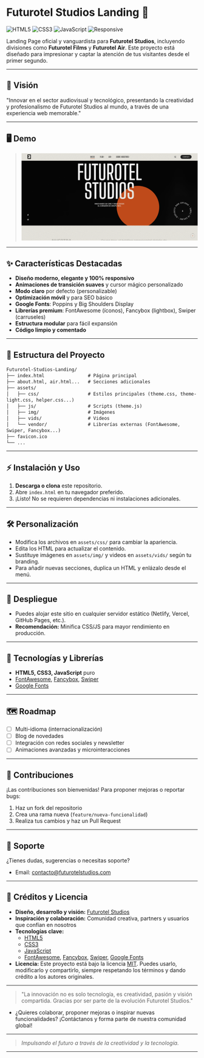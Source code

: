 # Futurotel Studios Landing 🚀

![HTML5](https://img.shields.io/badge/HTML5-%23E34F26.svg?style=flat&logo=html5&logoColor=white)
![CSS3](https://img.shields.io/badge/CSS3-%231572B6.svg?style=flat&logo=css3&logoColor=white)
![JavaScript](https://img.shields.io/badge/JavaScript-%23F7DF1E.svg?style=flat&logo=javascript&logoColor=black)
![Responsive](https://img.shields.io/badge/Responsive-Yes-success)

Landing Page oficial y vanguardista para **Futurotel Studios**, incluyendo divisiones como **Futurotel Films** y **Futurotel Air**. Este proyecto está diseñado para impresionar y captar la atención de tus visitantes desde el primer segundo.

---

## 🌟 Visión
"Innovar en el sector audiovisual y tecnológico, presentando la creatividad y profesionalismo de Futurotel Studios al mundo, a través de una experiencia web memorable."

---

## 🖥️ Demo
> ![Screenshot](assets/img/demo-screenshot.png)

---

## ✨ Características Destacadas
- **Diseño moderno, elegante y 100% responsivo**
- **Animaciones de transición suaves** y cursor mágico personalizado
- **Modo claro** por defecto (personalizable)
- **Optimización móvil** y para SEO básico
- **Google Fonts**: Poppins y Big Shoulders Display
- **Librerías premium**: FontAwesome (íconos), Fancybox (lightbox), Swiper (carruseles)
- **Estructura modular** para fácil expansión
- **Código limpio y comentado**

---

## 📂 Estructura del Proyecto
```
Futurotel-Studios-Landing/
├── index.html                # Página principal
├── about.html, air.html...   # Secciones adicionales
├── assets/
│   ├── css/                  # Estilos principales (theme.css, theme-light.css, helper.css...)
│   ├── js/                   # Scripts (theme.js)
│   ├── img/                  # Imágenes
│   ├── vids/                 # Videos
│   └── vendor/               # Librerías externas (FontAwesome, Swiper, Fancybox...)
├── favicon.ico
└── ...
```

---

## ⚡ Instalación y Uso
1. **Descarga o clona** este repositorio.
2. Abre `index.html` en tu navegador preferido.
3. ¡Listo! No se requieren dependencias ni instalaciones adicionales.

---

## 🛠️ Personalización
- Modifica los archivos en `assets/css/` para cambiar la apariencia.
- Edita los HTML para actualizar el contenido.
- Sustituye imágenes en `assets/img/` y videos en `assets/vids/` según tu branding.
- Para añadir nuevas secciones, duplica un HTML y enlázalo desde el menú.

---

## 🚀 Despliegue
- Puedes alojar este sitio en cualquier servidor estático (Netlify, Vercel, GitHub Pages, etc.).
- **Recomendación:** Minifica CSS/JS para mayor rendimiento en producción.

---

## 🧩 Tecnologías y Librerías
- **HTML5, CSS3, JavaScript** puro
- [FontAwesome](https://fontawesome.com/), [Fancybox](https://fancyapps.com/), [Swiper](https://swiperjs.com/)
- [Google Fonts](https://fonts.google.com/)

---

## 🗺️ Roadmap
- [ ] Multi-idioma (internacionalización)
- [ ] Blog de novedades
- [ ] Integración con redes sociales y newsletter
- [ ] Animaciones avanzadas y microinteracciones

---

## 🤝 Contribuciones
¡Las contribuciones son bienvenidas! Para proponer mejoras o reportar bugs:
1. Haz un fork del repositorio
2. Crea una rama nueva (`feature/nueva-funcionalidad`)
3. Realiza tus cambios y haz un Pull Request

---

## 💬 Soporte
¿Tienes dudas, sugerencias o necesitas soporte?
- Email: [contacto@futurotelstudios.com](https://www.futurotelgroup.com/)

---

## 📜 Créditos y Licencia

- **Diseño, desarrollo y visión:** [Futurotel Studios](https://www.futurotelstudios.com)
- **Inspiración y colaboración:** Comunidad creativa, partners y usuarios que confían en nosotros
- **Tecnologías clave:**
  - [HTML5](https://developer.mozilla.org/en-US/docs/Web/Guide/HTML/HTML5)
  - [CSS3](https://developer.mozilla.org/en-US/docs/Web/CSS/CSS3)
  - [JavaScript](https://developer.mozilla.org/en-US/docs/Web/JavaScript)
  - [FontAwesome](https://fontawesome.com/), [Fancybox](https://fancyapps.com/), [Swiper](https://swiperjs.com/), [Google Fonts](https://fonts.google.com/)
- **Licencia:** Este proyecto está bajo la licencia [MIT](LICENSE). Puedes usarlo, modificarlo y compartirlo, siempre respetando los términos y dando crédito a los autores originales.

---

> "La innovación no es solo tecnología, es creatividad, pasión y visión compartida. Gracias por ser parte de la evolución Futurotel Studios."

- ¿Quieres colaborar, proponer mejoras o inspirar nuevas funcionalidades? ¡Contáctanos y forma parte de nuestra comunidad global!

---

> _Impulsando el futuro a través de la creatividad y la tecnología._

---
